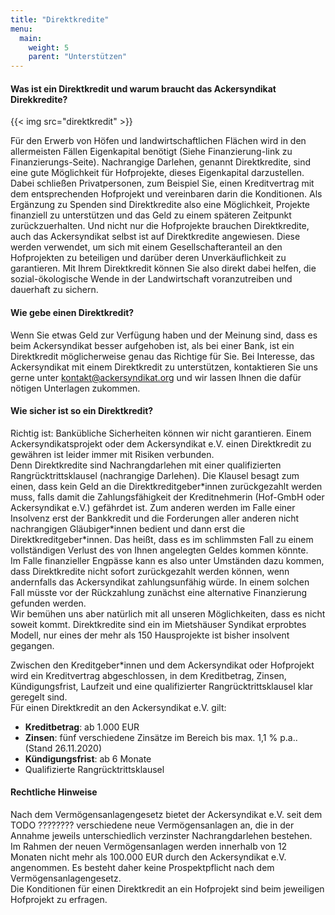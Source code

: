 ```yaml
---
title: "Direktkredite"
menu:
  main:
    weight: 5
    parent: "Unterstützen"
---
```


#### Was ist ein Direktkredit und warum braucht das Ackersyndikat Direkkredite?

{{< img src="direktkredit" >}}

Für den Erwerb von Höfen und landwirtschaftlichen Flächen wird in den allermeisten Fällen Eigenkapital benötigt (Siehe Finanzierung-link zu Finanzierungs-Seite). Nachrangige Darlehen, genannt Direktkredite, sind eine gute Möglichkeit für Hofprojekte, dieses Eigenkapital darzustellen. Dabei schließen Privatpersonen, zum Beispiel Sie, einen Kreditvertrag mit dem entsprechenden Hofprojekt und vereinbaren darin die Konditionen. Als Ergänzung zu Spenden sind Direktkredite also eine Möglichkeit, Projekte finanziell zu unterstützen und das Geld zu einem späteren Zeitpunkt zurückzuerhalten. Und nicht nur die Hofprojekte brauchen Direktkredite, auch das Ackersyndikat selbst ist auf Direktkredite angewiesen. Diese werden verwendet, um sich mit einem Gesellschafteranteil an den Hofprojekten zu beteiligen und darüber deren Unverkäuflichkeit zu garantieren. Mit Ihrem Direktkredit können Sie also direkt dabei helfen, die sozial-ökologische Wende in der Landwirtschaft voranzutreiben und dauerhaft zu sichern.

#### Wie gebe einen Direktkredit?

Wenn Sie etwas Geld zur Verfügung haben und der Meinung sind, dass es beim Ackersyndikat besser aufgehoben ist, als bei einer Bank, ist ein Direktkredit möglicherweise genau das Richtige für Sie. Bei Interesse, das Ackersyndikat mit einem Direktkredit zu unterstützen, kontaktieren Sie uns gerne unter kontakt@ackersyndikat.org und wir lassen Ihnen die dafür nötigen Unterlagen zukommen.

#### Wie sicher ist so ein Direktkredit?

Richtig ist: Bankübliche Sicherheiten können wir nicht garantieren. Einem Ackersyndikatsprojekt oder dem Ackersyndikat e.V. einen Direktkredit zu gewähren ist leider immer mit Risiken verbunden.  
Denn Direktkredite sind Nachrangdarlehen mit einer qualifizierten Rangrücktrittsklausel (nachrangige Darlehen). Die Klausel besagt zum einen, dass kein Geld an die Direktkreditgeber\*innen zurückgezahlt werden muss, falls damit die Zahlungsfähigkeit der Kreditnehmerin (Hof-GmbH oder Ackersyndikat e.V.) gefährdet ist. Zum anderen werden im Falle einer Insolvenz erst der Bankkredit und die Forderungen aller anderen nicht nachrangigen Gläubiger\*innen bedient und dann erst die Direktkreditgeber\*innen. Das heißt, dass es im schlimmsten Fall zu einem vollständigen Verlust des von Ihnen angelegten Geldes kommen könnte.  
Im Falle finanzieller Engpässe kann es also unter Umständen dazu kommen, dass Direktkredite nicht sofort zurückgezahlt werden können, wenn andernfalls das Ackersyndikat zahlungsunfähig würde. In einem solchen Fall müsste vor der Rückzahlung zunächst eine alternative Finanzierung gefunden werden.  
Wir bemühen uns aber natürlich mit all unseren Möglichkeiten, dass es nicht soweit kommt. Direktkredite sind ein im Mietshäuser Syndikat erprobtes Modell, nur eines der mehr als 150 Hausprojekte ist bisher insolvent gegangen.

Zwischen den Kreditgeber\*innen und dem Ackersyndikat oder Hofprojekt wird ein Kreditvertrag abgeschlossen, in dem Kreditbetrag, Zinsen, Kündigungsfrist, Laufzeit und eine qualifizierter Rangrücktrittsklausel klar geregelt sind.  
Für einen Direktkredit an den Ackersyndikat e.V. gilt:

- **Kreditbetrag**: ab 1.000 EUR
- **Zinsen**: fünf verschiedene Zinsätze im Bereich bis max. 1,1 % p.a.. (Stand 26.11.2020)
- **Kündigungsfrist**: ab 6 Monate
- Qualifizierte Rangrücktrittsklausel

#### Rechtliche Hinweise

Nach dem Vermögensanlagengesetz bietet der Ackersyndikat e.V. seit dem TODO ???????? verschiedene neue Vermögensanlagen an, die in der Annahme jeweils unterschiedlich verzinster Nachrangdarlehen bestehen.  
Im Rahmen der neuen Vermögensanlagen werden innerhalb von 12 Monaten nicht mehr als 100.000 EUR durch den Ackersyndikat e.V. angenommen. Es besteht daher keine Prospektpflicht nach dem Vermögensanlagengesetz.  
Die Konditionen für einen Direktkredit an ein Hofprojekt sind beim jeweiligen Hofprojekt zu erfragen.
